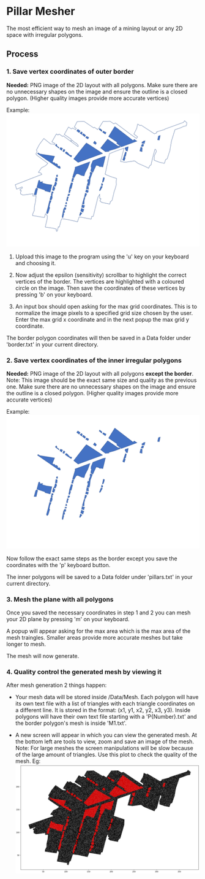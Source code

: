 # Pillar Mesher

The most efficient way to mesh an image of a mining layout or any 2D space with irregular polygons.

## Process
### 1. Save vertex coordinates of outer border
**Needed:** PNG image of the 2D layout with all polygons. Make sure there are no unnecessary shapes on the image and ensure the outline is a closed polygon. (Higher quality images provide more accurate vertices)

Example: ![](Example\layout.png)

1. Upload this image to the program using the 'u' key on your keyboard and choosing it.

2. Now adjust the epsilon (sensitivity) scrollbar to highlight the correct vertices of the border. The vertices are highlighted with a coloured circle on the image. Then save the coordinates of these vertices by pressing 'b' on your keyboard. 

3. An input box should open asking for the max grid coordinates. This is to normalize the image pixels to a specified grid size chosen by the user. Enter the max grid x coordinate and in the next popup the max grid y coordinate.

The border polygon coordinates will then be saved in a Data folder under 'border.txt' in your current directory.

### 2. Save vertex coordinates of the inner irregular polygons
**Needed:** PNG image of the 2D layout with all polygons **except the border**. Note: This image should be the exact same size and quality as the previous one. Make sure there are no unnecessary shapes on the image and ensure the outline is a closed polygon. (Higher quality images provide more accurate vertices)

Example: ![](Example\pillars.png)

Now follow the exact same steps as the border except you save the coordinates with the 'p' keyboard button.

The inner polygons will be saved to a Data folder under 'pillars.txt' in your current directory.

### 3. Mesh the plane with all polygons

Once you saved the necessary coordinates in step 1 and 2 you can mesh your 2D plane by pressing 'm' on your keyboard.

A popup will appear asking for the max area which is the max area of the mesh traingles. Smaller areas provide more accurate meshes but take longer to mesh.

The mesh will now generate.

### 4. Quality control the generated mesh by viewing it

After mesh generation 2 things happen:
- Your mesh data will be stored inside /Data/Mesh. Each polygon will have its own text file with a list of triangles with each triangle coordinates on a different line. It is stored in the format: (x1, y1, x2, y2, x3, y3). Inside polygons will have their own text file starting with a 'P{Number}.txt' and the border polygon's mesh is inside 'M1.txt'.

- A new screen will appear in which you can view the generated mesh. At the bottom left are tools to view, zoom and save an image of the mesh. Note: For large meshes the screen manipulations will be slow because of the large amount of triangles. Use this plot to check the quality of the mesh. Eg: ![alt text](Example/mesh.png)

